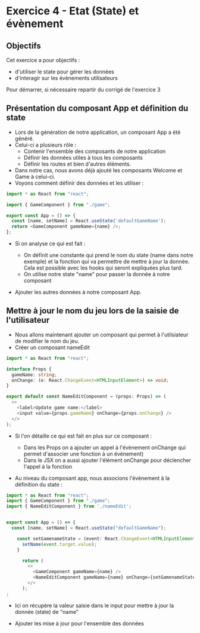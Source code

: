 # Exercice 4 - Etat (State) et évènement

## Objectifs

Cet exercice a pour objectifs : 
* d'utiliser le state pour gérer les données 
* d'interagir sur les évènements utilisateurs

Pour démarrer, si nécessaire repartir du corrigé de l'exercice 3 

## Présentation du composant App et définition du state 

* Lors de la génération de notre application, un composant App a été généré. 
* Celui-ci a plusieurs rôle :
    * Contenir l'ensemble des composants de notre application
    * Définir les données utiles à tous les composants
    * Définir les routes et bien d'autres éléments. 
* Dans notre cas, nous avons déjà ajouté les composants Welcome et Game à celui-ci. 
* Voyons comment définir des données et les utiliser : 
```typescript
import * as React from "react";

import { GameComponent } from "./game";

export const App = () => {
  const [name, setName] = React.useState('defaultGameName');
  return <GameComponent gameName={name} />;
};
```
* Si on analyse ce qui est fait : 
    * On définit une constante qui prend le nom du state (name dans notre exemple) et la fonction qui va permettre de mettre à jour la donnée. Cela est possible avec les hooks qui seront expliquées plus tard.
    * On utilise notre state "name" pour passer la donnée à notre composant

* Ajouter les autres données à notre composant App.

## Mettre à jour le nom du jeu lors de la saisie de l'utilisateur

* Nous allons maintenant ajouter un composant qui permet à l'utilsiateur de modifier le nom du jeu. 
* Créer un composant nameEdit 
```typescript
import * as React from "react";

interface Props {
  gameName: string;
  onChange: (e: React.ChangeEvent<HTMLInputElement>) => void;
}

export default const NameEditComponent = (props: Props) => (
  <>
    <label>Update game name:</label>
    <input value={props.gameName} onChange={props.onChange} />
  </>
);
```
* Si l'on détaille ce qui est fait en plus sur ce composant : 
    * Dans les Props on a ajouter un appel à l'évènement onChange qui permet d'associer une fonction à un évènement)
    * Dans le JSX on a aussi ajouter l'élément onChange pour déclencher l'appel à la fonction

* Au niveau du composant app, nous associons l'évènement à la définition du state : 
```typescript
import * as React from "react";
import { GameComponent } from "./game";
import { NameEditComponent } from './nameEdit';


export const App = () => {
  const [name, setName] = React.useState("defaultGameName");

    const setGamenameState = (event: React.ChangeEvent<HTMLInputElement>) => {
      setName(event.target.value);
    }

      return (
        <>
          <GameComponent gameName={name} />
          <NameEditComponent gameName={name} onChange={setGamenameState} />
        </>
      );
;
```
* Ici on récupère la valeur saisie dans le input pour mettre à jour la donnée (state) de "name" 

* Ajouter les mise à jour pour l'ensemble des données